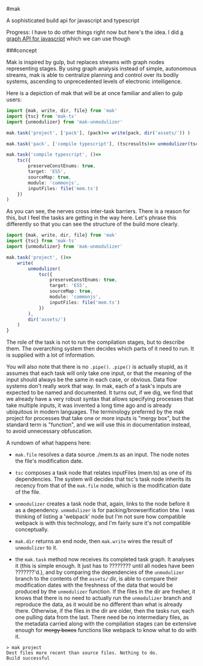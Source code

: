 #mak

A sophisticated build api for javascript and typescript

Progress: I have to do other things right now but here's the idea. I did [a graph API for javascript](https://github.com/makoConstruct/Gnods) which we can use though



###concept

Mak is inspired by gulp, but replaces streams with graph nodes representing stages. By using graph analysis instead of simple, autonomous streams, mak is able to centralize planning and control over its bodily systems, ascending to unprecedented levels of electronic intelligence.

Here is a depiction of mak that will be at once familiar and alien to gulp users:

```typescript
import {mak, write, dir, file} from 'mak'
import {tsc} from 'mak-ts'
import {unmodulizer} from 'mak-unmodulizer'

mak.task('project', ['pack'], (pack)=> write(pack, dir('assets/')) )

mak.task('pack', ['compile typescript'], (tscresults)=> unmodulizer(tscresults) )

mak.task('compile typescript', ()=>
	tsc({
		preserveConstEnums: true,
		target: 'ES5',
		sourceMap: true,
		module: 'commonjs',
		inputFiles: file('mem.ts')
	})
)
```

As you can see, the nerves cross inter-task barriers. There is a reason for this, but I feel the tasks are getting in the way here. Let's phrase this differently so that you can see the structure of the build more clearly.

```typescript
import {mak, write, dir, file} from 'mak'
import {tsc} from 'mak-ts'
import {unmodulizer} from 'mak-unmodulizer'

mak.task('project', ()=>
	write(
		unmodulizer(
			tsc({
				preserveConstEnums: true,
				target: 'ES5',
				sourceMap: true,
				module: 'commonjs',
				inputFiles: file('mem.ts')
			})
		),
		dir('assets/')
	)
}
```

The role of the task is not to run the compilation stages, but to describe them. The overarching system then decides which parts of it need to run. It is supplied with a lot of information.

You will also note that there is no `.pipe()`. `.pipe()` is actually stupid, as it assumes that each task will only take one input, or that the meaning of the input should always be the same in each case, or obvious. Data flow systems don't really work that way. In mak, each of a task's inputs are expected to be named and documented. It turns out, if we dig, we find that we already have a very robust syntax that allows specifying processes that take multiple inputs, it was invented a long time ago and is already ubiquitous in modern languages. The terminology preferred by the mak project for processes that take one or more inputs is "mergy box", but the standard term is "function", and we will use this in documentation instead, to avoid unnecessary obfuscation.

A rundown of what happens here:

* `mak.file` resolves a data source ./mem.ts as an input. The node notes the file's modification date.

* `tsc` composes a task node that relates inputFiles (mem.ts) as one of its dependencies. The system will decides that tsc's task node inherits its recency from that of the `mak.file` node, which is the modification date of the file.

* `unmodulizer` creates a task node that, again, links to the node before it as a dependency. `unmodulizer` is for packing/browserification btw. I was thinking of listing a 'webpack' node but I'm not sure how compatible webpack is with this technology, and I'm fairly sure it's not compatible conceptually.

* `mak.dir` returns an end node, then `mak.write` wires the result of `unmodulizer` to it.

* the `mak.task` method now receives its completed task graph. It analyses it (this is simple enough. It just has to ???????? until all nodes have been ???????'d.), and by comparing the dependencies of the `unmodulizer` branch to the contents of the `assets/` dir, is able to compare their modification dates with the freshness of the data that would be produced by the `unmodulizer` function. If the files in the dir are fresher, it knows that there is no need to actually run the `unmodulizer` branch and reproduce the data, as it would be no different than what is already there. Otherwise, if the files in the dir are older, then the tasks run, each one pulling data from the last. There need be no intermediary files, as the metadata carried along with the compilation stages can be extensive enough for ~~mergy boxes~~ functions like webpack to know what to do with it.

```
> mak project
Dest files more recent than source files. Nothing to do.
Build successful
```
